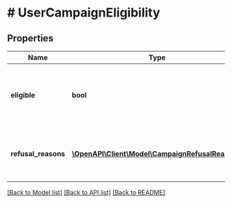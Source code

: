 # # UserCampaignEligibility

## Properties

Name | Type | Description | Notes
------------ | ------------- | ------------- | -------------
**eligible** | **bool** | Information whether user is eligible to participate in this campaign. | 
**refusal_reasons** | [**\OpenAPI\Client\Model\CampaignRefusalReason[]**](CampaignRefusalReason.md) | Information why user is not able to participate in the campaign. | 

[[Back to Model list]](../../README.md#documentation-for-models) [[Back to API list]](../../README.md#documentation-for-api-endpoints) [[Back to README]](../../README.md)


